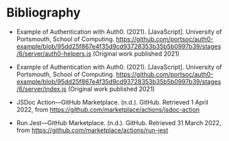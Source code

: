 # Bibliography #

- Example of Authentication with Auth0. (2021). [JavaScript]. University of Portsmouth, School of Computing. https://github.com/portsoc/auth0-example/blob/95dd25f867e4f35d9cd93728353b35b5b0997b39/stages/6/server/auth0-helpers.js (Original work published 2021)

- Example of Authentication with Auth0. (2021). [JavaScript]. University of Portsmouth, School of Computing. https://github.com/portsoc/auth0-example/blob/95dd25f867e4f35d9cd93728353b35b5b0997b39/stages/6/server/index.js (Original work published 2021)

- JSDoc Action—GitHub Marketplace. (n.d.). GitHub. Retrieved 1 April 2022, from https://github.com/marketplace/actions/jsdoc-action

- Run Jest—GitHub Marketplace. (n.d.). GitHub. Retrieved 31 March 2022, from https://github.com/marketplace/actions/run-jest
